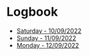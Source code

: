 # Logbook

- [Saturday - 10/09/2022](20220910.md)
- [Sunday - 11/09/2022](20220911.md)
- [Monday - 12/09/2022](20220912.md)
